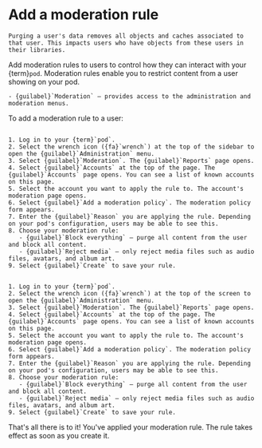 # Add a moderation rule

```{warning}
Purging a user's data removes all objects and caches associated to that user. This impacts users who have objects from these users in their libraries.
```

Add moderation rules to users to control how they can interact with your {term}`pod`. Moderation rules enable you to restrict content from a user showing on your pod.

```{dropdown} Required permissions
- {guilabel}`Moderation` – provides access to the administration and moderation menus.
```

To add a moderation rule to a user:

```{tabbed} Desktop

1. Log in to your {term}`pod`.
2. Select the wrench icon ({fa}`wrench`) at the top of the sidebar to open the {guilabel}`Administration` menu.
3. Select {guilabel}`Moderation`. The {guilabel}`Reports` page opens.
4. Select {guilabel}`Accounts` at the top of the page. The {guilabel}`Accounts` page opens. You can see a list of known accounts on this page.
5. Select the account you want to apply the rule to. The account's moderation page opens.
6. Select {guilabel}`Add a moderation policy`. The moderation policy form appears.
7. Enter the {guilabel}`Reason` you are applying the rule. Depending on your pod's configuration, users may be able to see this.
8. Choose your moderation rule:
   - {guilabel}`Block everything` – purge all content from the user and block all content.
   - {guilabel}`Reject media` – only reject media files such as audio files, avatars, and album art.
9. Select {guilabel}`Create` to save your rule.

```

```{tabbed} Mobile

1. Log in to your {term}`pod`.
2. Select the wrench icon ({fa}`wrench`) at the top of the screen to open the {guilabel}`Administration` menu.
3. Select {guilabel}`Moderation`. The {guilabel}`Reports` page opens.
4. Select {guilabel}`Accounts` at the top of the page. The {guilabel}`Accounts` page opens. You can see a list of known accounts on this page.
5. Select the account you want to apply the rule to. The account's moderation page opens.
6. Select {guilabel}`Add a moderation policy`. The moderation policy form appears.
7. Enter the {guilabel}`Reason` you are applying the rule. Depending on your pod's configuration, users may be able to see this.
8. Choose your moderation rule:
   - {guilabel}`Block everything` – purge all content from the user and block all content.
   - {guilabel}`Reject media` – only reject media files such as audio files, avatars, and album art.
9. Select {guilabel}`Create` to save your rule.

```

That's all there is to it! You've applied your moderation rule. The rule takes effect as soon as you create it.

